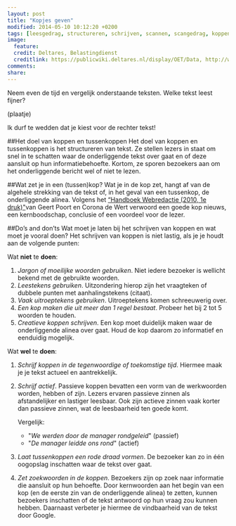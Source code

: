 ```yaml
---
layout: post
title: "Kopjes geven"
modified: 2014-05-10 10:12:20 +0200
tags: [leesgedrag, structureren, schrijven, scannen, scangedrag, koppen, tussenkoppen, webteksten, lezer, bezoeker, webgebruiker]
image:
  feature: 
  credit: Deltares, Belastingdienst
  creditlink: https://publicwiki.deltares.nl/display/OET/Data, http://www.belastingdienst.nl/wps/wcm/connect/bldcontentnl/belastingdienst/prive/woning/uw_hypotheek_of_lening/uw_hypotheek_of_lening
comments: 
share: 
---
```

Neem even de tijd en vergelijk onderstaande teksten. Welke tekst leest
fijner?

(plaatje)

Ik durf te wedden dat je kiest voor de rechter tekst!

##Het doel van koppen en tussenkoppen
Het doel van koppen en tussenkoppen is het structureren van tekst. Ze
stellen lezers in staat om snel in te schatten waar de onderliggende
tekst over gaat en of deze aansluit op hun informatiebehoefte. Kortom,
ze sporen bezoekers aan om het onderliggende bericht wel of niet te
lezen.

##Wat zet je in een (tussen)kop?
Wat je in de kop zet, hangt af van de algehele strekking van de tekst of, in het geval van een tussenkop, de onderliggende alinea. 
Volgens het <a href="http://www.bol.com/nl/p/handboek-webredactie/1001004009905814">
“Handboek Webredactie (2010, 1e druk)"</a>van Geert Poort en
Corona de Wert verwoord een goede kop nieuws, een kernboodschap,
conclusie of een voordeel voor de lezer.

##Do’s and don’ts
Wat moet je laten bij het schrijven van koppen en wat moet je vooral doen?
Het schrijven van koppen is niet lastig, als je je houdt aan de volgende punten:

Wat **niet** te **doen**:

1.	_Jargon of moeilijke woorden gebruiken_. Niet iedere bezoeker is wellicht bekend met de gebruikte woorden. 
2.	_Leestekens gebruiken_. Uitzondering hierop zijn het vraagteken of dubbele punten met aanhalingstekens (citaat).
3.	_Vaak uitroeptekens gebruiken_. Uitroeptekens komen schreeuwerig over. 
4.	_Een kop maken die uit meer dan 1 regel bestaat_. Probeer het bij 2 tot 5 woorden te houden. 
5.	_Creatieve koppen schrijven_. Een kop moet duidelijk maken waar de onderliggende alinea over gaat. Houd de kop daarom zo informatief en eenduidig mogelijk. 

Wat **wel** te **doen**:

1.	_Schrijf koppen in de tegenwoordige of toekomstige tijd_. Hiermee maak je je tekst actueel en aantrekkelijk. 
2.	_Schrijf actief_. Passieve koppen bevatten een vorm van de
      werkwoorden worden, hebben of zijn. Lezers ervaren passieve
      zinnen als afstandelijker en lastiger leesbaar.  Ook zijn
      actieve zinnen vaak korter dan passieve zinnen, wat de
      leesbaarheid ten goede komt.

		
	Vergelijk:
	
	* "_We werden door de manager rondgeleid_" (passief)
	* "_De manager leidde ons rond_" (actief)


3.	_Laat tussenkoppen een rode draad vormen_. De bezoeker kan zo in één oogopslag inschatten waar de tekst over gaat. 
4.	_Zet zoekwoorden in de koppen_. Bezoekers zijn op zoek naar informatie die aansluit op hun behoefte. Door kernwoorden aan het begin van een kop (en de eerste zin van de onderliggende alinea) te zetten, kunnen bezoekers inschatten of de tekst antwoord op hun vraag zou kunnen  hebben. Daarnaast verbeter je hiermee de vindbaarheid van de tekst door Google.







